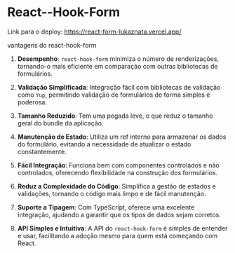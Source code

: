 # React--Hook-Form
Link para o deploy: https://react-form-lukaznata.vercel.app/

vantagens do react-hook-form

1. **Desempenho**: `react-hook-form` minimiza o número de renderizações, tornando-o mais eficiente em comparação com outras bibliotecas de formulários.
   
2. **Validação Simplificada**: Integração fácil com bibliotecas de validação como `Yup`, permitindo validação de formulários de forma simples e poderosa.
   
3. **Tamanho Reduzido**: Tem uma pegada leve, o que reduz o tamanho geral do bundle da aplicação.

4. **Manutenção de Estado**: Utiliza um ref interno para armazenar os dados do formulário, evitando a necessidade de atualizar o estado constantemente.

5. **Fácil Integração**: Funciona bem com componentes controlados e não controlados, oferecendo flexibilidade na construção dos formulários.

6. **Reduz a Complexidade do Código**: Simplifica a gestão de estados e validações, tornando o código mais limpo e de fácil manutenção.

7. **Suporte a Tipagem**: Com TypeScript, oferece uma excelente integração, ajudando a garantir que os tipos de dados sejam corretos.

8. **API Simples e Intuitiva**: A API do `react-hook-form` é simples de entender e usar, facilitando a adoção mesmo para quem está começando com React.
